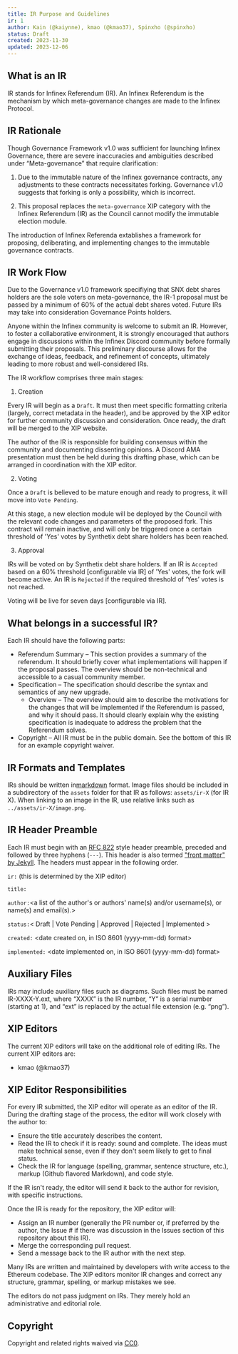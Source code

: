 ```yaml
---
title: IR Purpose and Guidelines
ir: 1
author: Kain (@kaiynne), kmao (@kmao37), Spinxho (@spinxho)
status: Draft
created: 2023-11-30
updated: 2023-12-06
---
```



## What is an IR

IR stands for Infinex Referendum (IR). An Infinex Referendum is the mechanism by which meta-governance changes are made to the Infinex Protocol.

## IR Rationale

Though Governance Framework v1.0 was sufficient for launching Infinex Governance, there are severe inaccuracies and ambiguities described under “Meta-governance” that require clarification:

1. Due to the immutable nature of the Infinex governance contracts, any adjustments to these contracts necessitates forking. Governance v1.0 suggests that forking is only a possibility, which is incorrect. 

2. This proposal replaces the `meta-governance` XIP category with the Infinex Referendum (IR) as the Council cannot modify the immutable election module.

The introduction of Infinex Referenda extablishes a framework for proposing, deliberating, and implementing changes to the immutable governance contracts.

## IR Work Flow

Due to the Governance v1.0 framework specifiying that SNX debt shares holders are the sole voters on meta-governance, the IR-1 proposal must be passed by a minimum of 60% of the actual debt shares voted. Future IRs may take into consideration Governance Points holders. 

Anyone within the Infinex community is welcome to submit an IR. However, to foster a collaborative environment, it is strongly encouraged that authors engage in discussions within the Infinex Discord community before formally submitting their proposals. This preliminary discourse allows for the exchange of ideas, feedback, and refinement of concepts, ultimately leading to more robust and well-considered IRs.

The IR workflow comprises three main stages:

1. Creation

Every IR will begin as a `Draft`. It must then meet specific formatting criteria (largely, correct metadata in the header), and be approved by the XIP editor for further community discussion and consideration. Once ready, the draft will be merged to the XIP website.

The author of the IR is responsible for building consensus within the community and documenting dissenting opinions. A Discord AMA presentation must then be held during this drafting phase, which can be arranged in coordination with the XIP editor.

2. Voting

Once a `Draft` is believed to be mature enough and ready to progress, it will move into `Vote Pending`.

At this stage, a new election module will be deployed by the Council with the relevant code changes and parameters of the proposed fork. This contract will remain inactive, and will only be triggered once a certain threshold of 'Yes' votes by Synthetix debt share holders has been reached.

3. Approval

IRs will be voted on by Synthetix debt share holders. If an IR is `Accepted` based on a 60% threshold [configurable via IR] of 'Yes' votes, the fork will become active. An IR is `Rejected` if the required threshold of ‘Yes’ votes is not reached. 

Voting will be live for seven days [configurable via IR].

## What belongs in a successful IR?

Each IR should have the following parts:

- Referendum Summary – This section provides a summary of the referendum. It should briefly cover what implementations will happen if the proposal passes. The overview should be non-technical and accessible to a casual community member.
- Specification – The specification should describe the syntax and semantics of any new upgrade.
    - Overview – The overview should aim to describe the motivations for the changes that will be implemented if the Referendum is passed, and why it should pass.  It should clearly explain why the existing specification is inadequate to address the problem that the Referendum solves.
- Copyright – All IR must be in the public domain. See the bottom of this IR for an example copyright waiver.

## IR Formats and Templates

IRs should be written in[markdown](https://github.com/adam-p/markdown-here/wiki/Markdown-Cheatsheet) format. Image files should be included in a subdirectory of the `assets` folder for that IR as follows: `assets/ir-X` (for IR X). When linking to an image in the IR, use relative links such as `../assets/ir-X/image.png`.

## IR Header Preamble

Each IR must begin with an [RFC 822](https://www.ietf.org/rfc/rfc822.txt) style header preamble, preceded and followed by three hyphens (`---`). This header is also termed ["front matter" by Jekyll](https://jekyllrb.com/docs/front-matter/). The headers must appear in the following order.

`ir:` (this is determined by the XIP editor)

`title:`

`author:`<a list of the author's or authors' name(s) and/or username(s), or name(s) and email(s).>

`status:`< Draft | Vote Pending | Approved | Rejected | Implemented >

`created:` <date created on, in ISO 8601 (yyyy-mm-dd) format>

`implemented:` <date implemented on, in ISO 8601 (yyyy-mm-dd) format>

## Auxiliary Files

IRs may include auxiliary files such as diagrams. Such files must be named IR-XXXX-Y.ext, where “XXXX” is the IR number, “Y” is a serial number (starting at 1), and “ext” is replaced by the actual file extension (e.g. “png”).

## XIP Editors

The current XIP editors will take on the additional role of editing IRs. The current XIP editors are:

- kmao (@kmao37)

## XIP Editor Responsibilities

For every IR submitted, the XIP editor will operate as an editor of the IR. During the drafting stage of the process, the editor will work closely with the author to: 

- Ensure the title accurately describes the content.
- Read the IR to check if it is ready: sound and complete. The ideas must make technical sense, even if they don't seem likely to get to final status.
- Check the IR for language (spelling, grammar, sentence structure, etc.), markup (Github flavored Markdown), and code style.

If the IR isn't ready, the editor will send it back to the author for revision, with specific instructions.

Once the IR is ready for the repository, the XIP editor will:

- Assign an IR number (generally the PR number or, if preferred by the author, the Issue # if there was discussion in the Issues section of this repository about this IR).
- Merge the corresponding pull request.
- Send a message back to the IR author with the next step.

Many IRs are written and maintained by developers with write access to the Ethereum codebase. The XIP editors monitor IR changes and correct any structure, grammar, spelling, or markup mistakes we see.

The editors do not pass judgment on IRs. They merely hold an administrative and editorial role.

## Copyright

Copyright and related rights waived via [CC0](https://creativecommons.org/publicdomain/zero/1.0/).